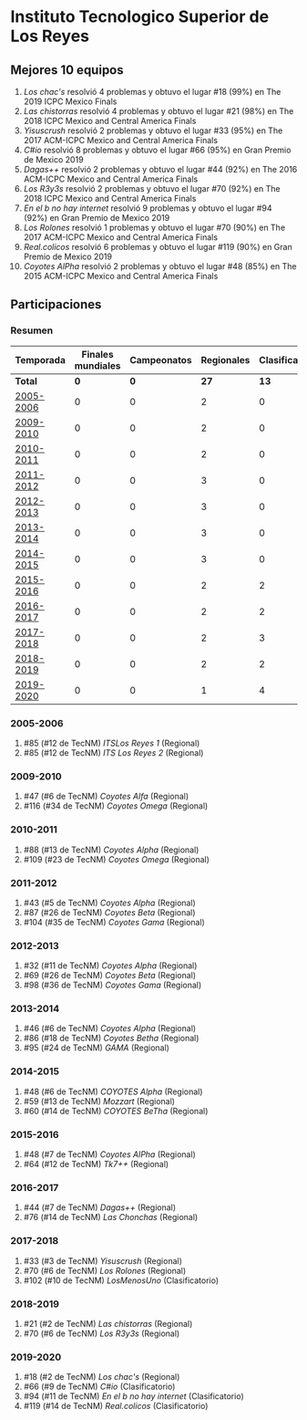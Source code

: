 ---
---

# Instituto Tecnologico Superior de Los Reyes

## Mejores 10 equipos

1. _Los chac's_ resolvió 4 problemas y obtuvo el lugar #18 (99%) en The 2019 ICPC Mexico Finals
1. _Las chistorras_ resolvió 4 problemas y obtuvo el lugar #21 (98%) en The 2018 ICPC Mexico and Central America Finals
1. _Yisuscrush_ resolvió 2 problemas y obtuvo el lugar #33 (95%) en The 2017 ACM-ICPC Mexico and Central America Finals
1. _C#io_ resolvió 8 problemas y obtuvo el lugar #66 (95%) en Gran Premio de Mexico 2019
1. _Dagas++_ resolvió 2 problemas y obtuvo el lugar #44 (92%) en The 2016 ACM-ICPC Mexico and Central America Finals
1. _Los R3y3s_ resolvió 2 problemas y obtuvo el lugar #70 (92%) en The 2018 ICPC Mexico and Central America Finals
1. _En el b no hay internet_ resolvió 9 problemas y obtuvo el lugar #94 (92%) en Gran Premio de Mexico 2019
1. _Los Rolones_ resolvió 1 problemas y obtuvo el lugar #70 (90%) en The 2017 ACM-ICPC Mexico and Central America Finals
1. _Real.colicos_ resolvió 6 problemas y obtuvo el lugar #119 (90%) en Gran Premio de Mexico 2019
1. _Coyotes AlPha_ resolvió 2 problemas y obtuvo el lugar #48 (85%) en The 2015 ACM-ICPC Mexico and Central America Finals

## Participaciones

### Resumen

| Temporada | Finales mundiales | Campeonatos | Regionales | Clasificatorios | Equipos |
| --- | --- | --- | --- | --- | --- |
| **Total** | **0** | **0** | **27** | **13** | **31** |
| [2005-2006](#2005-2006) | 0 | 0 | 2 | 0 | 2 |
| [2009-2010](#2009-2010) | 0 | 0 | 2 | 0 | 2 |
| [2010-2011](#2010-2011) | 0 | 0 | 2 | 0 | 2 |
| [2011-2012](#2011-2012) | 0 | 0 | 3 | 0 | 3 |
| [2012-2013](#2012-2013) | 0 | 0 | 3 | 0 | 3 |
| [2013-2014](#2013-2014) | 0 | 0 | 3 | 0 | 3 |
| [2014-2015](#2014-2015) | 0 | 0 | 3 | 0 | 3 |
| [2015-2016](#2015-2016) | 0 | 0 | 2 | 2 | 2 |
| [2016-2017](#2016-2017) | 0 | 0 | 2 | 2 | 2 |
| [2017-2018](#2017-2018) | 0 | 0 | 2 | 3 | 3 |
| [2018-2019](#2018-2019) | 0 | 0 | 2 | 2 | 2 |
| [2019-2020](#2019-2020) | 0 | 0 | 1 | 4 | 4 |

### 2005-2006

1. #85 (#12 de TecNM) _ITSLos Reyes 1_ (Regional)
1. #85 (#12 de TecNM) _ITS Los Reyes 2_ (Regional)

### 2009-2010

1. #47 (#6 de TecNM) _Coyotes Alfa_ (Regional)
1. #116 (#34 de TecNM) _Coyotes Omega_ (Regional)

### 2010-2011

1. #88 (#13 de TecNM) _Coyotes Alpha_ (Regional)
1. #109 (#23 de TecNM) _Coyotes Omega_ (Regional)

### 2011-2012

1. #43 (#5 de TecNM) _Coyotes Alpha_ (Regional)
1. #87 (#26 de TecNM) _Coyotes Beta_ (Regional)
1. #104 (#35 de TecNM) _Coyotes Gama_ (Regional)

### 2012-2013

1. #32 (#11 de TecNM) _Coyotes Alpha_ (Regional)
1. #69 (#26 de TecNM) _Coyotes Beta_ (Regional)
1. #98 (#36 de TecNM) _Coyotes Gama_ (Regional)

### 2013-2014

1. #46 (#6 de TecNM) _Coyotes Alpha_ (Regional)
1. #86 (#18 de TecNM) _Coyotes Betha_ (Regional)
1. #95 (#24 de TecNM) _GAMA_ (Regional)

### 2014-2015

1. #48 (#6 de TecNM) _COYOTES Alpha_ (Regional)
1. #59 (#13 de TecNM) _Mozzart_ (Regional)
1. #60 (#14 de TecNM) _COYOTES BeTha_ (Regional)

### 2015-2016

1. #48 (#7 de TecNM) _Coyotes AlPha_ (Regional)
1. #64 (#12 de TecNM) _Tk7++_ (Regional)

### 2016-2017

1. #44 (#7 de TecNM) _Dagas++_ (Regional)
1. #76 (#14 de TecNM) _Las Chonchas_ (Regional)

### 2017-2018

1. #33 (#3 de TecNM) _Yisuscrush_ (Regional)
1. #70 (#6 de TecNM) _Los Rolones_ (Regional)
1. #102 (#10 de TecNM) _LosMenosUno_ (Clasificatorio)

### 2018-2019

1. #21 (#2 de TecNM) _Las chistorras_ (Regional)
1. #70 (#6 de TecNM) _Los R3y3s_ (Regional)

### 2019-2020

1. #18 (#2 de TecNM) _Los chac's_ (Regional)
1. #66 (#9 de TecNM) _C#io_ (Clasificatorio)
1. #94 (#11 de TecNM) _En el b no hay internet_ (Clasificatorio)
1. #119 (#14 de TecNM) _Real.colicos_ (Clasificatorio)



